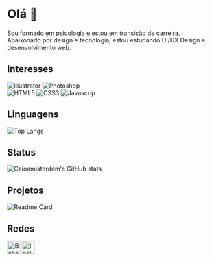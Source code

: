 # Olá 👋

Sou formado em psicologia e estou em transição de carreira. 
<br>Apaixonado por design e tecnologia, estou estudando UI/UX Design e desenvolvimento web.

## Interesses

![Illustrator](https://img.shields.io/badge/Adobe%20Illustrator-FF9A00?style=for-the-badge&logo=adobe%20illustrator&logoColor=white)
![Photoshop](https://img.shields.io/badge/Adobe%20Photoshop-31A8FF?style=for-the-badge&logo=Adobe%20Photoshop&logoColor=black)
<br>
![HTML5](https://img.shields.io/badge/HTML5-E34F26?style=for-the-badge&logo=html5&logoColor=white)
![CSS3](https://img.shields.io/badge/CSS3-1572B6?style=for-the-badge&logo=css3&logoColor=white)
![Javascrip](https://img.shields.io/badge/JavaScript-323330?style=for-the-badge&logo=javascript&logoColor=F7DF1E)

## Linguagens

![Top Langs](https://github-readme-stats.vercel.app/api/top-langs/?username=caioamisterdam&theme=dark)

## Status

![Caioamisterdam's GitHub stats](https://github-readme-stats.vercel.app/api?username=caioamisterdam&theme=city_lights)

## Projetos

![Readme Card](https://github-readme-stats.vercel.app/api/pin/?username=caioamisterdam&repo=jornada-dev.github.io&theme=dark)

## Redes

[<img src="https://img.shields.io/badge/Behance-0054F7?style=for-the-badge&logo=behance&logoColor=white" alt="Behance" height="30">](behance.net/caioamisterdam)
[<img src="https://img.shields.io/badge/Instagram-E4405F?style=for-the-badge&logo=instagram&logoColor=white" alt="Instagram" height="30">](instagram.com/caioamisterdam.design)



